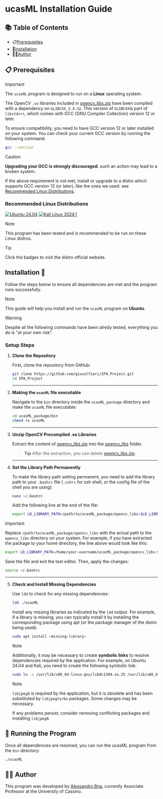 # ucasML Installation Guide



## 📚 Table of Contents 

- 📋[Prerequisites](#prerequisites)
- 🔨[Installation](#installation)
- 👨‍💻[Author](#author)


## 📋 Prerequisites 


> [!IMPORTANT]  
> The `ucasML` program is designed to run on a **Linux** operating system.
> 
> The OpenCV `.so` libraries included in [opencv_libs.zip](./opencv_libs.zip) have been compiled with a dependency on `GLIBCXX_3.4.32`. This version of `GLIBCXX`is part of `libstdc++`, which comes with GCC (GNU Compiler Collection) version 12 or later.
> 
>To ensure compatibility, you need to have GCC version 12 or later installed on your system. You can check your current GCC version by running the following command:
> ```sh 
> gcc --version

> [!CAUTION]  
> **Upgrading your GCC is strongly discouraged**: such an action may lead to a broken system. 
> 
> If the above requirement is not met, install or upgrade to a distro which supports GCC version 12 (or later), like the ones we used: see [Recommended Linux Distributions](#recommended-linux-distributions).

### Recommended Linux Distributions

[![Ubuntu 24.04](https://img.shields.io/badge/Ubuntu-24.04-E95420?logo=ubuntu&logoColor=white&style=for-the-badge)](https://ubuntu.com/download/desktop)
[![Kali Linux 2024.1](https://img.shields.io/badge/Kali_Linux-2024.1-0057A4?logo=kalilinux&logoColor=white&style=for-the-badge)](https://www.kali.org)


> [!NOTE]  
> This program has been tested and is recommended to be run on these Linux distros.

> [!TIP]  
> Click the badges to visit the distro official website.

## Installation 🔨

Follow the steps below to ensure all dependencies are met and the program runs successfully.

> [!NOTE]  
> This guide will help you install and run the `ucasML` program on **Ubuntu**. 


> [!WARNING]
> Despite all the following commands have been alredy tested, everything you do is "at your own risk".

### Setup Steps


1. **Clone the Repository**

   First, clone the repository from GitHub:

   ```sh
   git clone https://github.com/giusalfieri/IPA_Project.git
   cd IPA_Project
   ```
   ---
2. **Making the `ucasML` file executable**


   Navigate to the `bin` directory inside the `ucasML_package` directory and make the `ucasML` file executable:

   ```sh
   cd ucasML_package/bin
   chmod +x ucasML
   ```

   ---
3. **Unzip OpenCV Precompiled .so Libraries**
   
   Extract the content of [opencv_libs.zip](./opencv_libs.zip) into the [opencv_libs](./opencv_libs) folder.
   
   > **Tip**
   > After the extraction, you can delete [opencv_libs.zip](./opencv_libs.zip).
   
   ---
4. **Set the Library Path Permanently**

   To make the library path setting permanent, you need to add the library path to your `.bashrc` file (`.zshrc` for zsh shell, or the config file of the shell you are using):

   ```sh
   nano ~/.bashrc
   ```

   Add the following line at the end of the file:

   ```sh
   export LD_LIBRARY_PATH=/path/to/ucasML_package/opencv_libs:$LD_LIBRARY_PATH
   ```
> [!IMPORTANT]
   > Replace `/path/to/ucasML_package/opencv_libs` with the actual path to the `opencv_libs` directory on your system. For example, if you have extracted the package to your home directory, the line above would look like this:
   > ```sh 
   > export LD_LIBRARY_PATH=/home/your-username/ucasML_package/opencv_libs:$LD_LIBRARY_PATH


   Save the file and exit the text editor. Then, apply the changes:
   
   ```sh
   source ~/.bashrc
   ```
   ---
5. **Check and Install Missing Dependencies**

   Use `ldd` to check for any missing dependencies:

   ```sh
   ldd ./ucasML
   ```
   Install any missing libraries as indicated by the `ldd` output. For example, if a library is missing, you can typically install it by installing the corresponding package using apt (or the package manager of the distro being used):

   ```sh
   sudo apt install <missing-library>
   ```
   
   > [!NOTE]
   >Additionally, it may be necessary to create **symbolic links** to resolve dependencies required by the application. For example, on Ubuntu 24.04 and Kali, you need to create the following symbolic link:
   > ```sh 
   > sudo ln -s /usr/lib/x86_64-linux-gnu/libdc1394.so.25 /usr/lib/x86_64-linux-gnu/libdc1394

   > [!NOTE]
   >`libjpeg8` is required by the application, but it is obsolete and has been substituted by `libjpegturbo` packages. Some changes may be necessary.
   >
   >If any problems persist, consider removing conflicting packages and installing `libjpeg8`. 


## 🚀 Running the Program 

Once all dependencies are resolved, you can run the ucasML program from the `bin` directory:

   ```sh
   ./ucasML
   ```
 
## <a name="author">👨‍💻 Author</a> 

This program was developed by [Alessandro Bria](https://github.com/abria), currently Associate Professor at the University of Cassino.






